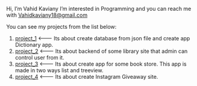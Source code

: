  Hi, I’m Vahid Kaviany
 I’m interested in Programming
 and you can reach me with Vahidkaviany18@gmail.com

You can see my projects from the list below:
1. [project_1](https://github.com/vahidka1/project_1.git) <--- Its about create database from json file and create app Dictionary app.
2. [project_2](https://github.com/vahidka1/Project_2.git) <--- Its about backend of some library site that admin can control user from it.
3. [project_3](https://github.com/vahidka1/Project_3.git) <--- Its about create app for some book store. This app is made in two ways list and treeview.
4. [project_4](https://github.com/vahidka1/project_4.git) <--- Its about create Instagram Giveaway site.
<!---
vahidka1/vahidka1 is a ✨ special ✨ repository because its `README.md` (this file) appears on your GitHub profile.
You can click the Preview link to take a look at your changes.
--->
